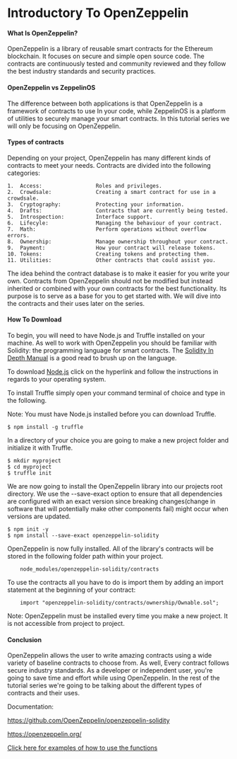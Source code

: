 # Introductory To OpenZeppelin

#### What Is OpenZeppelin?

OpenZeppelin is a library of reusable smart contracts for the Ethereum blockchain. It focuses on secure and simple open source code. The contracts are continuously tested and community reviewed and they follow the best industry standards and security practices.

#### OpenZeppelin vs ZeppelinOS

The difference between both applications is that OpenZeppelin is a framework of contracts to use In your code, while ZeppelinOS is a platform of utilities to securely manage your smart contracts. In this tutorial series we will only be focusing on OpenZeppelin.

#### Types of contracts

 Depending on your project, OpenZeppelin has many different kinds of contracts to meet your needs. Contracts are divided into the following categories:

    1.  Access:                 Roles and privileges.
    2.  Crowdsale:              Creating a smart contract for use in a crowdsale.
    3.  Cryptography:           Protecting your information.
    4.  Drafts:                 Contracts that are currently being tested.
    5.  Introspection:          Interface support.
    6.  Lifecyle:               Managing the behaviour of your contract.
    7.  Math:                   Perform operations without overflow errors.
    8.  Ownership:              Manage ownership throughout your contract.
    9.  Payment:                How your contract will release tokens.
    10. Tokens:                 Creating tokens and protecting them.
    11. Utilities:              Other contracts that could assist you.

The idea behind the contract database is to make it easier for you write your own. Contracts from OpenZeppelin should not be modified but instead inherited or combined with your own contracts for the best functionality. Its purpose is to serve as a base for you to get started with. We will dive into the contracts and their uses later on the series.

#### How To Download

To begin, you will need to have Node.js and Truffle installed on your machine. As well to work with OpenZeppelin you should be familiar with Solidity: the programming language for smart contracts. The [Solidity In Depth Manual](https://solidity.readthedocs.io/en/v0.5.1/solidity-in-depth.html) is a good read to brush up on the language.

To download [Node.js](https://nodejs.org/en/download/) click on the hyperlink and follow the instructions in regards to your operating system.

To install Truffle simply open your command terminal of choice and type in the following.

Note: You must have Node.js  installed before you can download Truffle.

    $ npm install -g truffle

In a directory of your choice you are going to make a new project folder and initialize it with Truffle.

    $ mkdir myproject
    $ cd myproject
    $ truffle init

We are now going to install the OpenZeppelin library into our projects root directory. We use the --save-exact option to ensure that all dependencies are configured with an exact version since breaking changes(change in software that will potentially make other components fail) might occur when versions are updated.

    $ npm init -y
    $ npm install --save-exact openzeppelin-solidity

OpenZeppelin is now fully installed. All of the library's contracts will be stored in the following folder path within your project.

        node_modules/openzeppelin-solidity/contracts

To use the contracts all you have to do is import them by adding an import statement at the beginning of your contract:

        import "openzeppelin-solidity/contracts/ownership/Ownable.sol";

Note: OpenZeppelin must be installed every time you make a new project. It is not accessible from project to project.

#### Conclusion

OpenZeppelin allows the user to write amazing contracts using a wide variety of baseline contracts to choose from. As well, Every contract follows secure industry standards. As a developer or independent user, you're going to save time and effort while using OpenZeppelin. In the rest of the tutorial series we're going to be talking about the different types of contracts and their uses.

Documentation:

<https://github.com/OpenZeppelin/openzeppelin-solidity>

<https://openzeppelin.org/>

[Click here for examples of how to use the functions](https://github.com/OpenZeppelin/openzeppelin-solidity/tree/2c34cfbe0ea5b2969ca5a13710694f44c1be3e6a/contracts/mocks)
